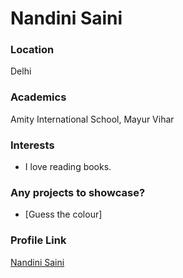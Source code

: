 # Nandini Saini

### Location

Delhi

### Academics

Amity International School, Mayur Vihar

### Interests

- I love reading books.

### Any projects to showcase? 

- [Guess the colour]

### Profile Link

[Nandini Saini](https://github.com/nandini-412)